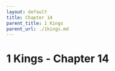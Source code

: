 ```yaml
---
layout: default
title: Chapter 14
parent_title: 1 Kings
parent_url: ./1kings.md
---
```


# 1 Kings - Chapter 14
